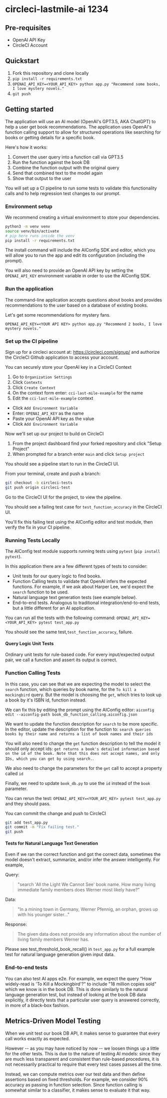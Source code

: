 # circleci-lastmile-ai 1234

## Pre-requisites

- OpenAI API Key
- CircleCI Account

## Quickstart

1. Fork this repository and clone locally
2. `pip install -r requirements.txt`
3. `OPENAI_API_KEY=<YOUR_API_KEY> python app.py "Recommend some books, I love mystery novels."`
4. `git push`

## Getting started

The application will use an AI model (OpenAI's GPT3.5, AKA ChatGPT) to help a user get book recommendations. The application uses OpenAI's function calling support to allow for structured operations like searching for books or getting details for a specific book.

Here's how it works:

1. Convert the user query into a function call via GPT3.5
2. Run the function against the book DB
3. Combine the function output with the original query
4. Send that combined text to the model again
5. Show that output to the user

You will set up a CI pipeline to run some tests to validate this functionality calls and to help regression test changes to our prompt.

### Environment setup

We recommend creating a virtual environment to store your dependencies.

```bash
python3 -m venv venv
source venv/bin/activate
# pip here runs inside the venv
pip install -r requirements.txt
```

The install command will include the AIConfig SDK and editor, which you will allow you to run the app and edit its configuration (including the prompt).

You will also need to provide an OpenAI API key by setting the `OPENAI_API_KEY` environment variable in order to use the AIConfig SDK.

### Run the application

The command-line application accepts questions about books and provides recommendations to the user based on a database of existing books.

Let's get some recommendations for mystery fans.

`OPENAI_API_KEY=<YOUR API KEY> python app.py "Recommend 2 books, I love mystery novels."`

### Set up the CI pipeline

Sign up for a circleci account at: https://circleci.com/signup/ and authorize the CircleCI Github application to access your account.

You can securely store your OpenAI key in a CircleCI Context

1. Go to `Organization Settings`
2. Click `Contexts`
3. Click `Create Context`
4. On the context form enter: `cci-last-mile-example` for the name
5. Edit the `cci-last-mile-example` context

- Click `Add Environment Variable`
- Enter: `OPENAI_API_KEY` as the name
- Paste your OpenAI API key as the value
- Click `Add Environment Variable`

Now we'll set up our project to build on CircleCI

1. From the project dashboard find your forked repository and click "Setup Project"
2. When prompted for a branch enter `main` and click `Setup project`

You should see a pipeline start to run in the CircleCI UI.

From your terminal, create and push a branch:

```bash
git checkout -b circleci-tests
git push origin circleci-test
```

Go to the CircleCI UI for the project, to view the pipeline.

You should see a failing test case for `test_function_accuracy` in the CircleCI UI.

You'll fix this failing test using the AIConfig editor and test module, then verify the fix in your CI pipeline.

### Running Tests Locally

The AIConfig test module supports running tests using `pytest` (`pip install pytest`).

In this application there are a few different types of tests to consider:

- Unit tests for our query logic to find books.
- Function Calling tests to validate that OpenAI infers the expected functions. For example, if we ask about Harper Lee, we'd expect the `search` function to be used.
- Natural language text generation tests (see example below).
- End-to-end tests. Analogous to traditional integration/end-to-end tests, but a little different for an AI application.

You can run all the tests with the following command:
`OPENAI_API_KEY=<YOUR_API_KEY> pytest test_app.py`

You should see the same test,`test_function_accuracy`, failure.

#### Query Logic Unit Tests

Ordinary unit tests for rule-based code. For every input/expected output pair, we call a function and assert its output is correct.

### Function Calling Tests

In this case, you can see that we are expecting the model to select the `search` function, which queries by book name, for the `To kill a mockingbird` query. But the model is choosing the `get`, which tries to look up a book by it's ISBN id, function instead.

We can fix this by editing the prompt using the AIConfig editor: `aiconfig edit --aiconfig-path book_db_function_calling.aiconfig.json`

We want to update the function description for `search` to be more specific. In the editor, update the description for the function to: `search queries books by their name and returns a list of book names and their ids`

You will also need to change the `get` function description to tell the model it should only accept ids: `get returns a book's detailed information based on the id of the book. Note that this does not accept names, and only IDs, which you can get by using search.`.

We also need to change the parameters for the `get` call to accept a property called `id`

Finally, we need to update `book_db.py` to use the `id` instead of the `book` parameter.

You can rerun the test: `OPENAI_API_KEY=<YOUR_API_KEY> pytest test_app.py` and they should pass.

You can commit the change and push to CircleCI

```bash
git add test_app.py
git commit -m "Fix failing test."
git push
```

#### Tests for Natural Language Text Generation

Even if we ran the correct function and got the correct data, sometimes the model doesn't extract, summarize, and/or infer the answer intelligently. For example,

Query:

> "search 'All the Light We Cannot See' book name. How many living immediate family members does Werner most likely have?"

Data:

> "In a mining town in Germany, Werner Pfennig, an orphan, grows up with his younger sister..."

Response:

> The given data does not provide any information about the number of living family members Werner has.

Please see test_threshold_book_recall() in `test_app.py` for a full example test for natural language generation given input data.

### End-to-end tests

You can also test AI apps e2e. For example, we expect the query "How widely-read is 'To Kill a Mockingbird'?" to include "18 million copies sold" which we know is in the book DB. This is done similarly to the natural language generation test, but instead of looking at the book DB data explicitly, it directly tests that a particular user query is answered correctly, in more of a black-box fashion.

## Metrics-Driven Model Testing

When we unit test our book DB API, it makes sense to guarantee that every call works exactly as expected.

However -- as you may have noticed by now -- we loosen things up a little for the other tests. This is due to the nature of testing AI models: since they are much less transparent and consistent than rule-based procedures, it is not necessarily practical to require that every test cases passes all the time.

Instead, we can compute metrics over our test data and then define assertions based on fixed thresholds. For example, we consider 90% accuracy as passing in function selection. Since function calling is somewhat similar to a classifier, it makes sense to evaluate it that way.
